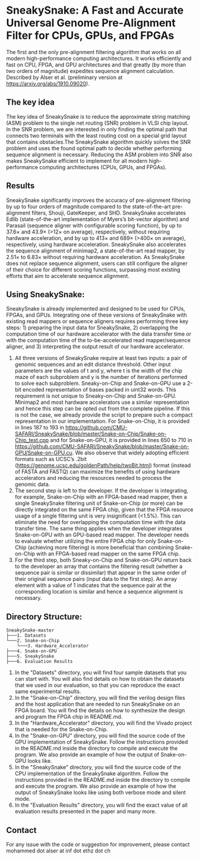 # SneakySnake: A Fast and Accurate Universal Genome Pre-Alignment Filter for CPUs, GPUs, and FPGAs
The first and the only pre-alignment filtering algorithm that works on all modern high-performance computing architectures.  It works efficiently and fast on CPU, FPGA, and GPU architectures and that greatly (by more than two orders of magnitude) expedites sequence alignment calculation. Described by Alser et al. (preliminary version at https://arxiv.org/abs/1910.09020).

## The key idea 
The key idea of SneakySnake is to reduce the approximate string matching (ASM) problem to the single net routing (SNR) problem in VLSI chip layout. In the SNR problem, we are interested in only finding the optimal path that connects two terminals with the least routing cost on a special grid layout that contains obstacles.The SneakySnake algorithm quickly solves the SNR problem and uses the found optimal path to decide whether performing sequence alignment is necessary. Reducing the ASM problem into SNR also makes SneakySnake efficient to implement for all modern high-performance computing architectures (CPUs, GPUs, and FPGAs).

## Results 
SneakySnake significantly improves the accuracy of pre-alignment filtering by up to four orders of magnitude compared to the state-of-the-art pre-alignment filters, Shouji, GateKeeper, and SHD. SneakySnake accelerates Edlib (state-of-the-art implementation of Myers’s  bit-vector algorithm) and Parasail (sequence aligner with configurable scoring function), by up to 37.6× and 43.9× (>12× on average),  respectively, without requiring hardware acceleration, and by up to 413× and 689× (>400× on average), respectively, using hardware acceleration. SneakySnake also accelerates the sequence alignment of minimap2, a state-of-the-art read mapper, by 2.51× to 6.83× without requiring hardware acceleration. As SneakySnake does not replace sequence alignment, users can still configure the aligner of their  choice for different scoring functions, surpassing most existing efforts that aim to accelerate sequence alignment.

## Using SneakySnake:
SneakySnake is already implemented and designed to be used for CPUs, FPGAs, and GPUs. Integrating one of these versions of SneakySnake with existing read mappers or sequence aligners requires performing three key steps: 1) preparing the input data for SneakySnake, 2) overlapping the computation time of our hardware accelerator with the data transfer time or with the computation time of the to-be-accelerated read mapper/sequence aligner, and 3) interpreting the output result of our hardware accelerator. 
1. All three versions of SneakySnake require at least two inputs: a pair of genomic sequences and an edit distance threshold. Other input parameters are the values of t and y, where t is the width of the chip maze of each subproblem and y is the number of iterations performed to solve each subproblem. Sneaky-on-Chip and Snake-on-GPU use a 2-bit encoded representation of bases packed in uint32 words. This requirement is not unique to Sneaky-on-Chip and Snake-on-GPU. Minimap2 and most hardware accelerators use a similar representation and hence this step can be opted out from the complete pipeline. If this is not the case, we already provide the script to prepare such a compact representation in our implementation. For Snake-on-Chip, it is provided in lines 187 to 193 in
https://github.com/CMU-SAFARI/SneakySnake/blob/master/Snake-on-Chip/Snake-on-Chip_test.cpp and for Snake-on-GPU, it is provided in lines 650 to 710 in
https://github.com/CMU-SAFARI/SneakySnake/blob/master/Snake-on-GPU/Snake-on-GPU.cu. We also observe that widely adopting efficient formats such as UCSC’s .2bit (https://genome.ucsc.edu/goldenPath/help/twoBit.html) format (instead of FASTA and FASTQ) can maximize the benefits of using hardware accelerators and reducing the resources needed to process the genomic data.
2. The second step is left to the developer. If the developer is integrating, for example, Snake-on-Chip with an FPGA-based read mapper, then a single SneakySnake filtering unit of Snake-on-Chip (or more) can be directly integrated on the same FPGA chip, given that the FPGA resource usage of a single filtering unit is very insignificant (<1.5%). This can eliminate the need for overlapping the computation time with the data transfer time. The same thing applies when the developer integrates Snake-on-GPU with an GPU-based read mapper. The developer needs to evaluate whether utilizing the entire FPGA chip for only Snake-on-Chip (achieving more filtering) is more beneficial than combining Snake-on-Chip with an FPGA-based read mapper on the same FPGA chip.
3. For the third step, both Sneaky-on-Chip and Snake-on-GPU return back to the developer an array that contains the filtering result (whether a sequence pair is similar or dissimilar) that appear in the same order of their original sequence pairs (input data to the first step). An array element with a value of 1 indicates that the sequence pair at the corresponding location is similar and hence a sequence alignment is necessary.

## Directory Structure:
```
SneakySnake-master
├───1. Datasets
└───2. Snake-on-Chip
    └───3. Hardware_Accelerator
├───4. Snake-on-GPU
├───5. SneakySnake
├───6. Evaluation Results
```            
1. In the "Datasets" directory, you will find four sample datasets that you can start with. You will also find details on how to obtain the datasets that we used in our evaluation, so that you can reproduce the exact same experimental results.
2. In the "Snake-on-Chip" directory, you will find the verilog design files and the host application that are needed to run SneakySnake on an FPGA board. You will find the details on how to synthesize the design and program the FPGA chip in README.md.
3. In the "Hardware_Accelerator" directory, you will find the Vivado project that is needed for the Snake-on-Chip.
4. In the "Snake-on-GPU" directory, you will find the source code of the GPU implementation of SneakySnake. Follow the instructions provided in the README.md inside the directory to compile and execute the program. We also provide an example of how the output of Snake-on-GPU looks like.
5. In the "SneakySnake" directory, you will find the source code of the CPU implementation of the SneakySnake algorithm. Follow the instructions provided in the README.md inside the directory to compile and execute the program. We also provide an example of how the output of SneakySnake looks like using both verbose mode and silent mode.
6. In the "Evaluation Results" directory, you will find the exact value of all evaluation results presented in the paper and many more. 

## Contact
For any issue with the code or suggestion for improvement, please contact mohammed dot alser at inf dot ethz dot ch
